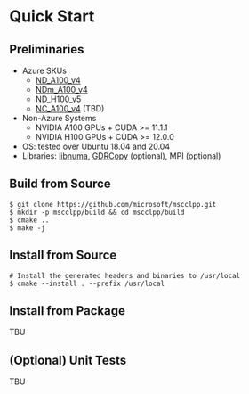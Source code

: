 # Quick Start

## Preliminaries

* Azure SKUs
    * [ND_A100_v4](https://learn.microsoft.com/en-us/azure/virtual-machines/nda100-v4-series)
    * [NDm_A100_v4](https://learn.microsoft.com/en-us/azure/virtual-machines/ndm-a100-v4-series)
    * ND_H100_v5
    * [NC_A100_v4](https://learn.microsoft.com/en-us/azure/virtual-machines/nc-a100-v4-series) (TBD)
* Non-Azure Systems
    * NVIDIA A100 GPUs + CUDA >= 11.1.1
    * NVIDIA H100 GPUs + CUDA >= 12.0.0
* OS: tested over Ubuntu 18.04 and 20.04
* Libraries: [libnuma](https://github.com/numactl/numactl), [GDRCopy](https://github.com/NVIDIA/gdrcopy) (optional), MPI (optional)

## Build from Source

```
$ git clone https://github.com/microsoft/mscclpp.git
$ mkdir -p mscclpp/build && cd mscclpp/build
$ cmake ..
$ make -j
```

## Install from Source

```
# Install the generated headers and binaries to /usr/local
$ cmake --install . --prefix /usr/local
```

## Install from Package

TBU

## (Optional) Unit Tests

TBU

